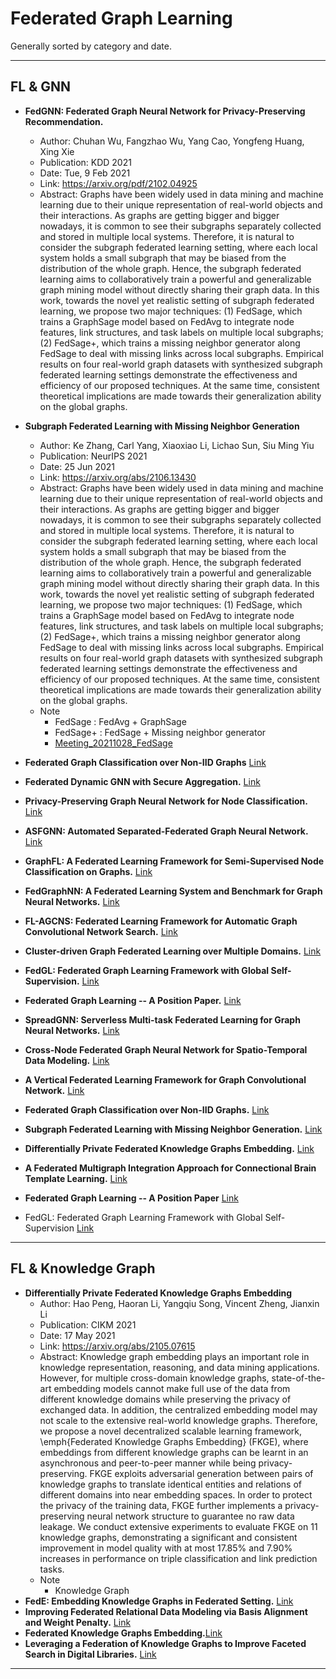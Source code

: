 # Federated Graph Learning

Generally sorted by category and date.

***

## FL & GNN

- **FedGNN: Federated Graph Neural Network for Privacy-Preserving Recommendation.**
  - Author: Chuhan Wu, Fangzhao Wu, Yang Cao, Yongfeng Huang, Xing Xie
  - Publication: KDD 2021
  - Date: Tue, 9 Feb 2021
  - Link: <https://arxiv.org/pdf/2102.04925>  
  - Abstract: Graphs have been widely used in data mining and machine learning due to their unique representation of real-world objects and their interactions. As graphs are getting bigger and bigger nowadays, it is common to see their subgraphs separately collected and stored in multiple local systems. Therefore, it is natural to consider the subgraph federated learning setting, where each local system holds a small subgraph that may be biased from the distribution of the whole graph. Hence, the subgraph federated learning aims to collaboratively train a powerful and generalizable graph mining model without directly sharing their graph data. In this work, towards the novel yet realistic setting of subgraph federated learning, we propose two major techniques: (1) FedSage, which trains a GraphSage model based on FedAvg to integrate node features, link structures, and task labels on multiple local subgraphs; (2) FedSage+, which trains a missing neighbor generator along FedSage to deal with missing links across local subgraphs. Empirical results on four real-world graph datasets with synthesized subgraph federated learning settings demonstrate the effectiveness and efficiency of our proposed techniques. At the same time, consistent theoretical implications are made towards their generalization ability on the global graphs.

- **Subgraph Federated Learning with Missing Neighbor Generation**
  - Author: Ke Zhang, Carl Yang, Xiaoxiao Li, Lichao Sun, Siu Ming Yiu
  - Publication: NeurIPS 2021
  - Date: 25 Jun 2021
  - Link: <https://arxiv.org/abs/2106.13430>  
  - Abstract:
    Graphs have been widely used in data mining and machine learning due to their unique representation of real-world objects and their interactions. As graphs are getting bigger and bigger nowadays, it is common to see their subgraphs separately collected and stored in multiple local systems. Therefore, it is natural to consider the subgraph federated learning setting, where each local system holds a small subgraph that may be biased from the distribution of the whole graph. Hence, the subgraph federated learning aims to collaboratively train a powerful and generalizable graph mining model without directly sharing their graph data. In this work, towards the novel yet realistic setting of subgraph federated learning, we propose two major techniques: (1) FedSage, which trains a GraphSage model based on FedAvg to integrate node features, link structures, and task labels on multiple local subgraphs; (2) FedSage+, which trains a missing neighbor generator along FedSage to deal with missing links across local subgraphs. Empirical results on four real-world graph datasets with synthesized subgraph federated learning settings demonstrate the effectiveness and efficiency of our proposed techniques. At the same time, consistent theoretical implications are made towards their generalization ability on the global graphs.
  - Note
    - FedSage : FedAvg + GraphSage
    - FedSage+ : FedSage + Missing neighbor generator
    - [Meeting_20211028_FedSage](https://docs.google.com/presentation/d/1tC69KdqVy2yEOD6Ev-hBd0LiloJPvUemqAl5hFIvz5s/edit?usp=sharing)
- **Federated Graph Classification over Non-IID Graphs** [Link](https://arxiv.org/abs/2106.13423)
- **Federated Dynamic GNN with Secure Aggregation.** [Link](https://arxiv.org/pdf/2009.07351)
- **Privacy-Preserving Graph Neural Network for Node Classification.** [Link](https://arxiv.org/pdf/2005.11903)
- **ASFGNN: Automated Separated-Federated Graph Neural Network.** [Link](https://arxiv.org/pdf/2011.03248)
- **GraphFL: A Federated Learning Framework for Semi-Supervised Node Classification on Graphs.** [Link](https://arxiv.org/pdf/2012.04187)

- **FedGraphNN: A Federated Learning System and Benchmark for Graph Neural Networks.** [Link](https://arxiv.org/pdf/2104.07145)
- **FL-AGCNS: Federated Learning Framework for Automatic Graph Convolutional Network Search.** [Link](https://arxiv.org/pdf/2104.04141)
- **Cluster-driven Graph Federated Learning over Multiple Domains.** [Link](https://arxiv.org/pdf/2104.14628)
- **FedGL: Federated Graph Learning Framework with Global Self-Supervision.** [Link](https://arxiv.org/pdf/2105.03170)
- **Federated Graph Learning -- A Position Paper.** [Link](https://arxiv.org/pdf/2105.11099)
- **SpreadGNN: Serverless Multi-task Federated Learning for Graph Neural Networks.** [Link](https://arxiv.org/pdf/2106.02743)
- **Cross-Node Federated Graph Neural Network for Spatio-Temporal Data Modeling.** [Link](https://arxiv.org/pdf/2106.05223)
- **A Vertical Federated Learning Framework for Graph Convolutional Network.** [Link](https://arxiv.org/pdf/2106.11593)
- **Federated Graph Classification over Non-IID Graphs.** [Link](https://arxiv.org/pdf/2106.13423)
- **Subgraph Federated Learning with Missing Neighbor Generation.** [Link](https://arxiv.org/pdf/2106.13430)
- **Differentially Private Federated Knowledge Graphs Embedding.** [Link](https://arxiv.org/pdf/2105.07615)
- **A Federated Multigraph Integration Approach for Connectional Brain Template Learning.** [Link](https://link.springer.com/chapter/10.1007/978-3-030-89847-2_4)
- **Federated Graph Learning -- A Position Paper** [Link](https://arxiv.org/abs/2105.11099)
- FedGL: Federated Graph Learning Framework with Global Self-Supervision [Link](https://arxiv.org/abs/2105.03170)

***

## FL & Knowledge Graph

- **Differentially Private Federated Knowledge Graphs Embedding**
  - Author: Hao Peng, Haoran Li, Yangqiu Song, Vincent Zheng, Jianxin Li
  - Publication: CIKM 2021
  - Date: 17 May 2021
  - Link: <https://arxiv.org/abs/2105.07615>
  - Abstract:
    Knowledge graph embedding plays an important role in knowledge representation, reasoning, and data mining applications. However, for multiple cross-domain knowledge graphs, state-of-the-art embedding models cannot make full use of the data from different knowledge domains while preserving the privacy of exchanged data. In addition, the centralized embedding model may not scale to the extensive real-world knowledge graphs. Therefore, we propose a novel decentralized scalable learning framework, \emph{Federated Knowledge Graphs Embedding} (FKGE), where embeddings from different knowledge graphs can be learnt in an asynchronous and peer-to-peer manner while being privacy-preserving. FKGE exploits adversarial generation between pairs of knowledge graphs to translate identical entities and relations of different domains into near embedding spaces. In order to protect the privacy of the training data, FKGE further implements a privacy-preserving neural network structure to guarantee no raw data leakage. We conduct extensive experiments to evaluate FKGE on 11 knowledge graphs, demonstrating a significant and consistent improvement in model quality with at most 17.85\% and 7.90\% increases in performance on triple classification and link prediction tasks.
  - Note
    - Knowledge Graph
- **FedE: Embedding Knowledge Graphs in Federated Setting.** [Link](https://arxiv.org/pdf/2010.12882)
- **Improving Federated Relational Data Modeling via Basis Alignment and Weight Penalty.** [Link](https://arxiv.org/pdf/2011.11369)
- **Federated Knowledge Graphs Embedding.**[Link](https://arxiv.org/pdf/2105.07615)
- **Leveraging a Federation of Knowledge Graphs to Improve Faceted Search in Digital Libraries.** [Link](https://arxiv.org/pdf/2107.05447)

***
